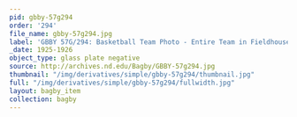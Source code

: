 ```yaml
---
pid: gbby-57g294
order: '294'
file_name: gbby-57g294.jpg
label: 'GBBY 57G/294: Basketball Team Photo - Entire Team in Fieldhouse - 1925-1926'
_date: 1925-1926
object_type: glass plate negative
source: http://archives.nd.edu/Bagby/GBBY-57g294.jpg
thumbnail: "/img/derivatives/simple/gbby-57g294/thumbnail.jpg"
full: "/img/derivatives/simple/gbby-57g294/fullwidth.jpg"
layout: bagby_item
collection: bagby
---
```

